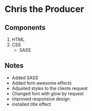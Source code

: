 # Chris the Producer

## Components

1. HTML
2. CSS
   - SASS

## Notes

- Added SASS
- Added font-awesome effects
- Adjusted styles to the clients request
- Changed font with glow by request
- improved responsive design
- installed title effect

